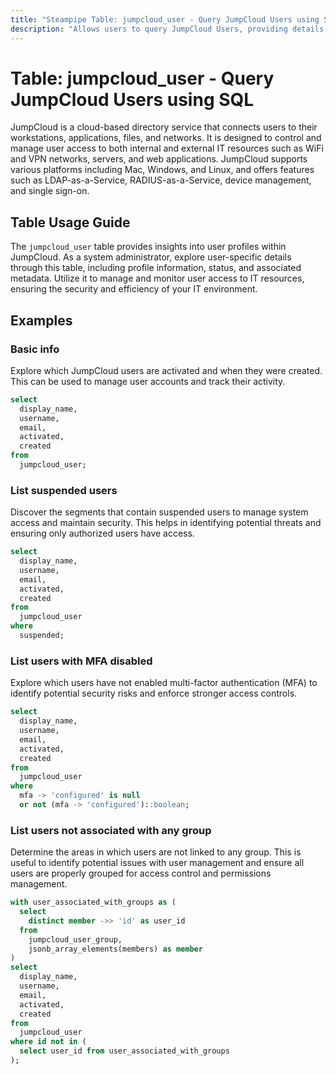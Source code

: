 ```yaml
---
title: "Steampipe Table: jumpcloud_user - Query JumpCloud Users using SQL"
description: "Allows users to query JumpCloud Users, providing details about each user's profile, status, and associated metadata."
---
```


# Table: jumpcloud_user - Query JumpCloud Users using SQL

JumpCloud is a cloud-based directory service that connects users to their workstations, applications, files, and networks. It is designed to control and manage user access to both internal and external IT resources such as WiFi and VPN networks, servers, and web applications. JumpCloud supports various platforms including Mac, Windows, and Linux, and offers features such as LDAP-as-a-Service, RADIUS-as-a-Service, device management, and single sign-on.

## Table Usage Guide

The `jumpcloud_user` table provides insights into user profiles within JumpCloud. As a system administrator, explore user-specific details through this table, including profile information, status, and associated metadata. Utilize it to manage and monitor user access to IT resources, ensuring the security and efficiency of your IT environment.

## Examples

### Basic info
Explore which JumpCloud users are activated and when they were created. This can be used to manage user accounts and track their activity.

```sql
select
  display_name,
  username,
  email,
  activated,
  created
from
  jumpcloud_user;
```

### List suspended users
Discover the segments that contain suspended users to manage system access and maintain security. This helps in identifying potential threats and ensuring only authorized users have access.

```sql
select
  display_name,
  username,
  email,
  activated,
  created
from
  jumpcloud_user
where
  suspended;
```

### List users with MFA disabled
Explore which users have not enabled multi-factor authentication (MFA) to identify potential security risks and enforce stronger access controls.

```sql
select
  display_name,
  username,
  email,
  activated,
  created
from
  jumpcloud_user
where
  mfa -> 'configured' is null
  or not (mfa -> 'configured')::boolean;
```

### List users not associated with any group
Determine the areas in which users are not linked to any group. This is useful to identify potential issues with user management and ensure all users are properly grouped for access control and permissions management.

```sql
with user_associated_with_groups as (
  select
    distinct member ->> 'id' as user_id
  from
    jumpcloud_user_group,
    jsonb_array_elements(members) as member
)
select
  display_name,
  username,
  email,
  activated,
  created
from
  jumpcloud_user
where id not in (
  select user_id from user_associated_with_groups
);
```